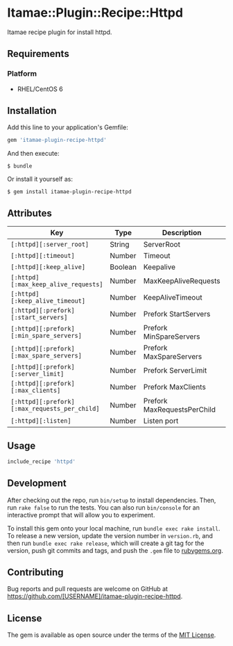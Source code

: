# Itamae::Plugin::Recipe::Httpd

Itamae recipe plugin for install httpd.

## Requirements

### Platform

- RHEL/CentOS 6

## Installation

Add this line to your application's Gemfile:

```ruby
gem 'itamae-plugin-recipe-httpd'
```

And then execute:

    $ bundle

Or install it yourself as:

    $ gem install itamae-plugin-recipe-httpd

## Attributes

| Key                                           | Type     | Description                 | Default      |
| -------------------------------------------   | -------- | --------------------------- | ------------ |
| `[:httpd][:server_root]`                      | String   | ServerRoot                  | `/etc/httpd` |
| `[:httpd][:timeout]`                          | Number   | Timeout                     | `60`         |
| `[:httpd][:keep_alive]`                       | Boolean  | Keepalive                   | `false`      |
| `[:httpd][:max_keep_alive_requests]`          | Number   | MaxKeepAliveRequests        | `100`        |
| `[:httpd][:keep_alive_timeout]`               | Number   | KeepAliveTimeout            | `15`         |
| `[:httpd][:prefork][:start_servers]`          | Number   | Prefork StartServers        | `8`          |
| `[:httpd][:prefork][:min_spare_servers]`      | Number   | Prefork MinSpareServers     | `5`          |
| `[:httpd][:prefork][:max_spare_servers]`      | Number   | Prefork MaxSpareServers     | `20`         |
| `[:httpd][:prefork][:server_limit]`           | Number   | Prefork ServerLimit         | `256`        |
| `[:httpd][:prefork][:max_clients]`            | Number   | Prefork MaxClients          | `256`        |
| `[:httpd][:prefork][:max_requests_per_child]` | Number   | Prefork MaxRequestsPerChild | `4000`       |
| `[:httpd][:listen]`                           | Number   | Listen port                 | `80`         |

## Usage

```ruby
include_recipe 'httpd'
```

## Development

After checking out the repo, run `bin/setup` to install dependencies. Then, run `rake false` to run the tests. You can also run `bin/console` for an interactive prompt that will allow you to experiment.

To install this gem onto your local machine, run `bundle exec rake install`. To release a new version, update the version number in `version.rb`, and then run `bundle exec rake release`, which will create a git tag for the version, push git commits and tags, and push the `.gem` file to [rubygems.org](https://rubygems.org).

## Contributing

Bug reports and pull requests are welcome on GitHub at https://github.com/[USERNAME]/itamae-plugin-recipe-httpd.


## License

The gem is available as open source under the terms of the [MIT License](http://opensource.org/licenses/MIT).

